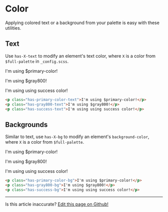 # Color

Applying colored text or a background from your palette is easy with these utilities.

## Text

Use `has-X-text` to modify an element's text color, where `X` is a color from `$full-palette` in `_config.scss`.

<p class="has-primary-color-text">I'm using $primary-color!</p>
<p class="has-gray800-text">I'm using $gray800!</p>
<p class="has-success-text">I'm using using success color!</p>

```html
<p class="has-primary-color-text">I'm using $primary-color!</p>
<p class="has-gray800-text">I'm using $gray800!</p>
<p class="has-success-text">I'm using using success color!</p>
```

## Backgrounds

Similar to text, use `has-X-bg` to modify an element's `background-color`, where `X` is a color from `$full-palette`.

<p class="has-primary-color-bg">I'm using $primary-color!</p>
<p class="has-gray800-bg">I'm using $gray800!</p>
<p class="has-success-bg">I'm using using success color!</p>

```html
<p class="has-primary-color-bg">I'm using $primary-color!</p>
<p class="has-gray800-bg">I'm using $gray800!</p>
<p class="has-success-bg">I'm using using success color!</p>
```

<hr />
<p class="has-right-text">Is this article inaccurate? <a href="https://github.com/geotrev/undernet/tree/master/docs/color.md">Edit this page on Github!</a></p>

